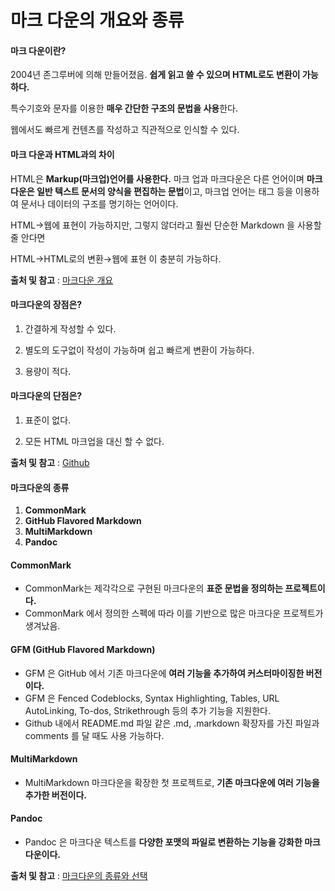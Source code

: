 # 마크 다운의 개요와 종류
#### 마크 다운이란?
2004년 존그루버에 의해 만들어졌음. **쉽게 읽고 쓸 수 있으며 HTML로도 변환이 가능하다.**<p>
특수기호와 문자를 이용한 **매우 간단한 구조의 문법을 사용**한다.<p>
웹에서도 빠르게 컨텐츠를 작성하고 직관적으로 인식할 수 있다.<p>
  
#### 마크 다운과 HTML과의 차이
HTML은 **Markup(마크업)언어를 사용한다.** 마크 업과 마크다운은 다른 언어이며 **마크다운은 일반 텍스트 문서의 양식을 편집하는 문법**이고, 마크업 언어는 태그 등을 이용하여 문서나 데이터의 구조를 명기하는 언어이다.<p>
HTML→웹에 표현이 가능하지만, 그렇지 않더라고 훨씬 단순한 Markdown 을 사용할 줄 안다면<p>
HTML→HTML로의 변환→웹에 표현 이 충분히 가능하다.<p>
**출처 및 참고** : [마크다운 개요](http://leechoong.com/posts/2017/markdown_intro/)

#### 마크다운의 장점은?
1. 간결하게 작성할 수 있다.<p>
2. 별도의 도구없이 작성이 가능하며 쉽고 빠르게 변환이 가능하다.<p>
3. 용량이 적다.<p>

#### 마크다운의 단점은?
1. 표준이 없다. <p>
2. 모든 HTML 마크업을 대신 할 수 없다. <p>


**출처 및 참고** : [Github](https://gist.github.com/ihoneymon/652be052a0727ad59601)
  
#### 마크다운의 종류
1. **CommonMark**
2. **GitHub Flavored Markdown**
3. **MultiMarkdown**
4. **Pandoc**

#### CommonMark
- CommonMark는 제각각으로 구현된 마크다운의 **표준 문법을 정의하는 프로젝트이다.**
- CommonMark 에서 정의한 스펙에 따라 이를 기반으로 많은 마크다운 프로젝트가 생겨났음.
  
#### GFM (GitHub Flavored Markdown)
- GFM 은 GitHub 에서 기존 마크다운에 **여러 기능을 추가하여 커스터마이징한 버전이다.**
- GFM 은 Fenced Codeblocks, Syntax Highlighting, Tables, URL AutoLinking, To-dos, Strikethrough 등의 추가 기능을 지원한다.
- Github 내에서 README.md 파일 같은 .md, .markdown 확장자를 가진 파일과 comments 를 달 때도 사용 가능하다.

#### MultiMarkdown
- MultiMarkdown 마크다운을 확장한 첫 프로젝트로, **기존 마크다운에 여러 기능을 추가한 버전이다.**

#### Pandoc
- Pandoc 은 마크다운 텍스트를 **다양한 포맷의 파일로 변환하는 기능을 강화한 마크다운이다.**

**출처 및 참고** : [마크다운의 종류와 선택](https://futurecreator.github.io/2018/06/14/variety-of-markdown-and-Implementations/)
